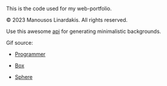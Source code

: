 This is the code used for my web-portfolio.

&copy; 2023 Manousos Linardakis. All rights reserved.

Use this awesome [api](https://github.com/DenverCoder1/minimalistic-wallpaper-collection) for generating minimalistic backgrounds.

Gif source:


* [Programmer](https://media1.giphy.com/media/u2pmTWUi0MXjyrMaVj/giphy.gif?cid=ecf05e47i3sl99ki6n55yqo94g3gs66lkh2lyjykgexew1nv&rid=giphy.gif&ct=g)

* [Box](https://media0.giphy.com/media/povenlBAIz14s/giphy.gif?cid=ecf05e47birc5h11vkqcvq4hbkjhz2936qqf9vb4esue7ce6&rid=giphy.gif&ct=g)

* [Sphere](https://media0.giphy.com/media/20zeXryvanSXys6Trb/giphy.gif?cid=ecf05e477gfx64dxb4b5ung50taz6mjmynxi4wib21sw9c93&rid=giphy.gif&ct=g)
